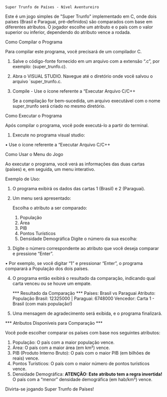     Super Trunfo de Países - Nível Aventureiro

Este é um jogo simples de "Super Trunfo" implementado em C, onde dois países (Brasil e Paraguai, pré-definidos) são comparados com base em diferentes atributos. O jogador escolhe um atributo e o país com o valor superior ou inferior, dependendo do atributo vence a rodada.

Como Compilar o Programa

Para compilar este programa, você precisará de um compilador C.

1.  Salve o código-fonte fornecido em um arquivo com a extensão “.c”, por exemplo: (super_trunfo.c).

2.  Abra o VISUAL STUDIO.
Navegue até o diretório onde você salvou o arquivo `super_trunfo.c.

3.  Compile - Use o ícone referente a “Executar Arquivo C/C++

    Se a compilação for bem-sucedida, um arquivo executável com o nome super_trunfo será criado no mesmo diretório.

Como Executar o Programa

Após compilar o programa, você pode executá-lo a partir do terminal.

1.  Execute no programa visual studio:


•	Use o ícone referente a “Executar Arquivo C/C++


Como Usar o Menu do Jogo

Ao executar o programa, você verá as informações das duas cartas (países) e, em seguida, um menu interativo.

Exemplo de Uso:

1.  O programa exibirá os dados das cartas 1 (Brasil) e 2 (Paraguai).
2.  Um menu será apresentado:

    Escolha o atributo a ser comparado:
    1. População
    2. Área
    3. PIB
    4. Pontos Turísticos
    5. Densidade Demográfica
    Digite o número da sua escolha:
    

3. Digite o número correspondente ao atributo que você deseja comparar e pressione “Enter”.

•	Por exemplo, se você digitar “1” e pressionar “Enter”, o programa comparará a População dos dois países.

4.  O programa então exibirá o resultado da comparação, indicando qual carta venceu ou se houve um empate.

    *** Resultado da Comparação ***
    Países: Brasil vs Paraguai
    Atributo: População
    Brasil: 12325000 | Paraguai: 6748000
    Vencedor: Carta 1 - Brasil (com mais população!)
    

5.  Uma mensagem de agradecimento será exibida, e o programa finalizará.

*** Atributos Disponíveis para Comparação ***

Você pode escolher comparar os países com base nos seguintes atributos:

1.  População: O país com a maior população vence.
2.  Área: O país com a maior área (em km²) vence.
3.  PIB (Produto Interno Bruto): O país com o maior PIB (em bilhões de reais) vence.
4.  Pontos Turísticos: O país com o maior número de pontos turísticos vence.
5.  Densidade Demográfica: **ATENÇÃO: Este atributo tem a regra invertida!** O país com a “menor” densidade demográfica (em hab/km²) vence.

Divirta-se jogando Super Trunfo de Países!
